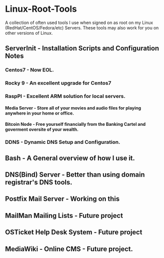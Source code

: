 # Linux-Root-Tools
A collection of often used tools I use when signed on as root on my Linux (RedHat/CentOS/Fedora/etc) Servers. These tools may also work for you on other versions of Linux.
## ServerInit - Installation Scripts and Configuration Notes
### Centos7 - Now EOL.
### Rocky 9 - An excellent upgrade for Centos7
### RaspPI - Excellent ARM solution for local servers.
#### Media Server - Store all of your movies and audio files for playing anywhere in your home or office.
#### Bitcoin Node - Free yourself financially from the Banking Cartel and goverment oversite of your wealth.
### DDNS - Dynamic DNS Setup and Configuration.
## Bash - A General overview of how I use it.
## DNS(Bind) Server - Better than using domain registrar's DNS tools.
## Postfix Mail Server - Working on this
## MailMan Mailing Lists - Future project
## OSTicket Help Desk System - Future project
## MediaWiki - Online CMS - Future project.
